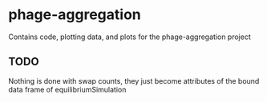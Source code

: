 # phage-aggregation

Contains code, plotting data, and plots for the phage-aggregation project

## TODO

Nothing is done with swap counts, they just become attributes of the bound data frame of equilibriumSimulation
